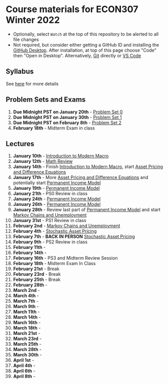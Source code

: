 # Course materials for ECON307 Winter 2022
- Optionally, select `Watch` at the top of this repository to be alerted to all file changes
- Not required, but consider either getting a GitHub ID and installing the [GitHub Desktop](https://desktop.github.com/).  After installation, at top of this page choose "Code" then "Open in Desktop".  Alternatively, [Git](https://git-scm.com/downloads) directly or [VS Code](https://docs.microsoft.com/en-us/azure/developer/javascript/how-to/with-visual-studio-code/clone-github-repository?tabs=create-repo-command-palette%2Cinitialize-repo-activity-bar%2Ccreate-branch-command-palette%2Ccommit-changes-command-palette%2Cpush-command-palette)

## Syllabus
See [here](syllabus.md) for more details

## Problem Sets and Exams

1. **Due Midnight PST on January 20th** - [Problem Set 0](/problem_sets/problem_set_0.pdf)
2. **Due Midnight PST on January 30th** - [Problem Set 1](/problem_sets/problem_set_1.pdf)
3. **Due Midnight PST on February 8th** - [Problem Set 2](/problem_sets/problem_set_2.pdf)
4. **February 18th** - Midterm Exam in class

## Lectures
1. **January 10th** - [Introduction to Modern Macro](/lecture_notes/intro_to_modern_macro.pdf)
2. **January 12th** - [Math Review](/lecture_notes/math_review.pdf)
3. **January 14th** - Finish [Introduction to Modern Macro](/lecture_notes/intro_to_modern_macro.pdf), start [Asset Pricing and Difference Equations](/lecture_notes/asset_pricing_difference_equations.pdf)
4. **January 17th** - More [Asset Pricing and Difference Equations](/lecture_notes/asset_pricing_difference_equations.pdf) and potentially start [Permanent Income Model](/lecture_notes/permanent_income.pdf)
5. **January 19th** - [Permanent Income Model](/lecture_notes/permanent_income.pdf)
6. **January 21th** - PS0 Review in class
7. **January 24th** - [Permanent Income Model](/lecture_notes/permanent_income.pdf)
8. **January 26th** - [Permanent Income Model](/lecture_notes/permanent_income.pdf) 
9. **January 28th** - Review last part of [Permanent Income Model](/lecture_notes/permanent_income.pdf) and start [Markov Chains and Unemployment](/lecture_notes/markov_chains_unemployment.pdf)
10. **January 31st** - PS1 Review in class
11. **February 2nd** - [Markov Chains and Unemployment](/lecture_notes/markov_chains_unemployment.pdf)
12. **February 4th** - [Stochastic Asset Pricing](/lecture_notes/stochastic_asset_pricing.pdf)
13. **February 7th** - **BACK IN PERSON** [Stochastic Asset Pricing](/lecture_notes/stochastic_asset_pricing.pdf)
14. **February 9th** - PS2 Review in class
15. **February 11th** - 
16. **February 14th** - 
17. **February 16th** - PS3 and Midterm Review Session
18. **February 18th** - Midterm Exam In Class
19. **February 21st** - Break
20. **February 23rd** - Break
21. **February 25th** - Break
22. **February 28th** - 
23. **March 2nd** - 
24. **March 4th** - 
25. **March 7th** - 
26. **March 9th** - 
27. **March 11th** - 
28. **March 14th** - 
29. **March 16th** - 
30. **March 18th** - 
31. **March 21st** - 
32. **March 23rd** - 
33. **March 25th** - 
34. **March 28th** - 
35. **March 30th** - 
36. **April 1st** - 
37. **April 4th** - 
38. **April 6th** - 
39. **April 8th** - 
<!--
18. **February 12th** - **Midterm #1**
19. **February 15th** - **BREAK**
20. **February 17th** - **BREAK**
21. **February 19th** - **BREAK**
22. **February 22nd** - [Stochastic Asset Pricing](/lecture_notes/stochastic_asset_pricing.pdf)
23. **February 24th** - [Stochastic Asset Pricing](/lecture_notes/stochastic_asset_pricing.pdf)
24. **February 26th** - Midterm Solution Review
25. **March 1st** - [Stochastic Permanent Income Model](/lecture_notes/stochastic_permanent_income.pdf)
26. **March 3rd** - [Stochastic Permanent Income Model](/lecture_notes/stochastic_permanent_income.pdf)
27. **March 5th** - [Incomplete Markets](/lecture_notes/no_borrowing_dynamic_programming.pdf)
28. **March 8th** - [Incomplete Markets](/lecture_notes/no_borrowing_dynamic_programming.pdf)
29. **March 10th** - PS3 Review
30. **March 12th** - [Incomplete Markets](/lecture_notes/no_borrowing_dynamic_programming.pdf) and start [Search](/lecture_notes/search.pdf)
31. **March 15th** - [Search](/lecture_notes/search.pdf)
32. **March 17th** -  [Search](/lecture_notes/search.pdf)
33. **March 19th** - PS4 Review
34. **March 22nd** - **Midterm #2**
35. **March 24th** - [General Equilibrium](/lecture_notes/general_equilibrium.pdf)
36. **March 26th** - [General Equilibrium](/lecture_notes/general_equilibrium.pdf)
37. **March 29th** - [Interest Rates](/lecture_notes/interest_rates.pdf)
38. **March 31st** - Midterm Review
39. **April 7th** - [Interest Rates](/lecture_notes/interest_rates.pdf)
40. **April 9th** - [Interest Rates](/lecture_notes/interest_rates.pdf) and [Growth](/lecture_notes/growth.pdf)
41. **April 12th** - [Growth](/lecture_notes/growth.pdf)
42. **April 14th** - [Growth](/lecture_notes/growth.pdf) and maybe [Growth and Fiscal Policy](/lecture_notes/growth_fiscal_policy.pdf)
-->

